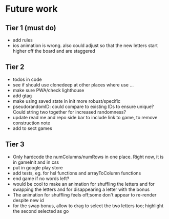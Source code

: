 # Future work

## Tier 1 (must do)

- add rules
- ios animation is wrong. also could adjust so that the new letters start higher off the board and are staggered

## Tier 2

- todos in code
- see if should use clonedeep at other places where use ...
- make sure PWA/check lighthouse
- add gtag
- make using saved state in init more robust/specific
- pseudorandomID: could compare to existing IDs to ensure unique? Could string two together for increased randomness?
- update read me and repo side bar to include link to game, to remove construction note
- add to sect games

## Tier 3

- Only hardcode the numColumns/numRows in one place. Right now, it is in gameInit and in css
- put in google play store
- add tests, eg. for hsl functions and arrayToColumn functions
- end game if no words left?
- would be cool to make an animation for shuffling the letters and for swapping the letters and for disappearing a letter with the bonus
- The animation for shuffling feels off;some don't appear to re-render despite new id
- for the swap bonus, allow to drag to select the two letters too; highlight the second selected as go
